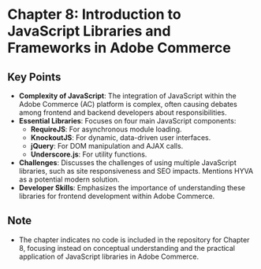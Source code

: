 # Chapter 8: Introduction to JavaScript Libraries and Frameworks in Adobe Commerce

## Key Points

- **Complexity of JavaScript**: The integration of JavaScript within the Adobe Commerce (AC) platform is complex, often causing debates among frontend and backend developers about responsibilities.
- **Essential Libraries**: Focuses on four main JavaScript components:
    - **RequireJS**: For asynchronous module loading.
    - **KnockoutJS**: For dynamic, data-driven user interfaces.
    - **jQuery**: For DOM manipulation and AJAX calls.
    - **Underscore.js**: For utility functions.
- **Challenges**: Discusses the challenges of using multiple JavaScript libraries, such as site responsiveness and SEO impacts. Mentions HYVA as a potential modern solution.
- **Developer Skills**: Emphasizes the importance of understanding these libraries for frontend development within Adobe Commerce.

## Note
- The chapter indicates no code is included in the repository for Chapter 8, focusing instead on conceptual understanding and the practical application of JavaScript libraries in Adobe Commerce.